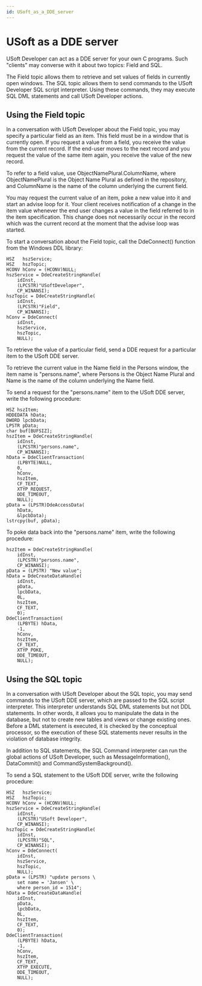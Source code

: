```yaml
---
id: USoft_as_a_DDE_server
---
```


# USoft as a DDE server

USoft Developer can act as a DDE server for your own C programs. Such "clients" may converse with it about two topics: Field and SQL.

The Field topic allows them to retrieve and set values of fields in currently open windows. The SQL topic allows them to send commands to the USoft Developer SQL script interpreter. Using these commands, they may execute SQL DML statements and call USoft Developer actions.

## Using the Field topic

In a conversation with USoft Developer about the Field topic, you may specify a particular field as an item. This field must be in a window that is currently open. If you request a value from a field, you receive the value from the current record. If the end-user moves to the next record and you request the value of the same item again, you receive the value of the new record.

To refer to a field value, use ObjectNamePlural.ColumnName, where ObjectNamePlural is the Object Name Plural as defined in the repository, and ColumnName is the name of the column underlying the current field.

You may request the current value of an item, poke a new value into it and start an advise loop for it. Your client receives notification of a change in the item value whenever the end user changes a value in the field referred to in the item specification. This change does not necessarily occur in the record which was the current record at the moment that the advise loop was started.

To start a conversation about the Field topic, call the DdeConnect() function from the Windows DDL library:

```
HSZ   hszService;
HSZ   hszTopic;
HCONV hConv = (HCONV)NULL;
hszService = DdeCreateStringHandle(
    idInst,
    (LPCSTR)"USoftDeveloper",
    CP_WINANSI);
hszTopic = DdeCreateStringHandle(
    idInst,
    (LPCSTR)"Field",
    CP_WINANSI);
hConv = DdeConnect(
    idInst,
    hszService,
    hszTopic,
    NULL);

```

To retrieve the value of a particular field, send a DDE request for a particular item to the USoft DDE server.

To retrieve the current value in the Name field in the Persons window, the item name is "persons.name", where Persons is the Object Name Plural and Name is the name of the column underlying the Name field.

To send a request for the "persons.name" item to the USoft DDE server, write the following procedure:

```
HSZ hszItem;
HDDEDATA hData;
DWORD lpcbData;
LPSTR pData;
char buf[BUFSIZ];
hszItem = DdeCreateStringHandle(
    idInst,
    (LPCSTR)"persons.name",
    CP_WINANSI);
hData = DdeClientTransaction(
    (LPBYTE)NULL,
    0,
    hConv,
    hszItem,
    CF_TEXT,
    XTYP_REQUEST,
    DDE_TIMEOUT,
    NULL);
pData = (LPSTR)DdeAccessData(
    hData,
    &lpcbData);
lstrcpy(buf, pData);

```

To poke data back into the "persons.name" item, write the following procedure:

```
hszItem = DdeCreateStringHandle(
    idInst,
    (LPCSTR)"persons.name",
    CP_WINANSI);
pData = (LPSTR) "New value";
hData = DdeCreateDataHandle(
    idInst,
    pData,
    lpcbData,
    0L,
    hszItem,
    CF_TEXT,
    0);
DdeClientTransaction(
    (LPBYTE) hData,
    -1,
    hConv,
    hszItem,
    CF_TEXT,
    XTYP_POKE,
    DDE_TIMEOUT,
    NULL);

```

## Using the SQL topic

In a conversation with USoft Developer about the SQL topic, you may send commands to the USoft DDE server, which are passed to the SQL script interpreter. This interpreter understands SQL DML statements but not DDL statements. In other words, it allows you to manipulate the data in the database, but not to create new tables and views or change existing ones. Before a DML statement is executed, it is checked by the conceptual processor, so the execution of these SQL statements never results in the violation of database integrity.

In addition to SQL statements, the SQL Command interpreter can run the global actions of USoft Developer, such as MessageInformation(), DataCommit() and CommandSystemBackground().

To send a SQL statement to the USoft DDE server, write the following procedure:

```
HSZ   hszService;
HSZ   hszTopic;
HCONV hConv = (HCONV)NULL;
hszService = DdeCreateStringHandle(
    idInst,
    (LPCSTR)"USoft Developer",
    CP_WINANSI);
hszTopic = DdeCreateStringHandle(
    idInst,
    (LPCSTR)"SQL",
    CP_WINANSI);
hConv = DdeConnect(
    idInst,
    hszService,
    hszTopic,
    NULL);
pData = (LPSTR) "update persons \
    set name = 'Jansen' \
    where person_id = 1514";
hData = DdeCreateDataHandle(
    idInst,
    pData,
    lpcbData,
    0L,
    hszItem,
    CF_TEXT,
    0);
DdeClientTransaction(
    (LPBYTE) hData,
    -1,
    hConv,
    hszItem,
    CF_TEXT,
    XTYP_EXECUTE,
    DDE_TIMEOUT,
    NULL);

```